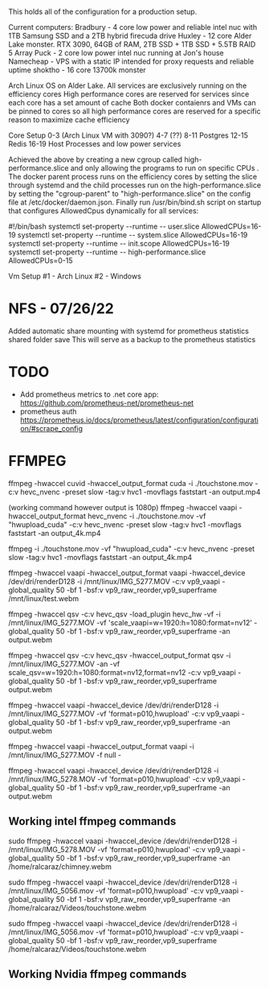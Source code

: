 This holds all of the configuration for a production setup. 

Current computers:
Bradbury - 4 core low power and reliable intel nuc with 1TB Samsung SSD and a 2TB hybrid firecuda drive
Huxley - 12 core Alder Lake monster. RTX 3090, 64GB of RAM, 2TB SSD + 1TB SSD + 5.5TB RAID 5 Array
Puck - 2 core low power intel nuc running at Jon's house
Namecheap - VPS with a static IP intended for proxy requests and reliable uptime
shoktho - 16 core 13700k monster

Arch Linux OS on Alder Lake.
All services are exclusively running on the efficiency cores
High performance cores are reserved for services since each core has a set amount of cache
Both docker contaienrs and VMs can be pinned to cores so all high performance cores are reserved for a specific reason to maximize cache efficiency


Core Setup
0-3 (Arch Linux VM with 3090?)
4-7 (??)
8-11 Postgres
12-15 Redis
16-19 Host Processes and low power services

Achieved the above by creating a new cgroup called high-performance.slice and only allowing the programs to run on specific CPUs . The docker parent process runs on the efficiency cores by setting the slice through systemd and the child processes run on the high-performance.slice by setting the "cgroup-parent" to "high-performance.slice" on the config file at /etc/docker/daemon.json. Finally run /usr/bin/bind.sh script on startup that configures AllowedCpus dynamically for all services:

#!/bin/bash
systemctl set-property --runtime -- user.slice AllowedCPUs=16-19
systemctl set-property --runtime -- system.slice AllowedCPUs=16-19
systemctl set-property --runtime -- init.scope AllowedCPUs=16-19
systemctl set-property --runtime -- high-performance.slice AllowedCPUs=0-15

Vm Setup
#1 - Arch Linux
#2 - Windows

# NFS - 07/26/22
Added automatic share mounting with systemd for prometheus statistics shared folder save This will serve as a backup to the prometheus statistics

# TODO
- Add prometheus metrics to .net core app: https://github.com/prometheus-net/prometheus-net
- prometheus auth https://prometheus.io/docs/prometheus/latest/configuration/configuration/#scrape_config

# FFMPEG
ffmpeg -hwaccel cuvid -hwaccel_output_format cuda -i ./touchstone.mov -c:v hevc_nvenc -preset slow -tag:v hvc1 -movflags faststart -an output.mp4

(working command however output is 1080p)
ffmpeg -hwaccel vaapi -hwaccel_output_format hevc_nvenc -i ./touchstone.mov -vf "hwupload_cuda" -c:v hevc_nvenc -preset slow -tag:v hvc1 -movflags faststart -an output_4k.mp4

ffmpeg -i ./touchstone.mov -vf "hwupload_cuda" -c:v hevc_nvenc -preset slow -tag:v hvc1 -movflags faststart -an output_4k.mp4


ffmpeg -hwaccel vaapi -hwaccel_output_format vaapi -hwaccel_device /dev/dri/renderD128 -i /mnt/linux/IMG_5277.MOV -c:v vp9_vaapi -global_quality 50 -bf 1 -bsf:v vp9_raw_reorder,vp9_superframe /mnt/linux/test.webm

ffmpeg -hwaccel qsv -c:v hevc_qsv -load_plugin hevc_hw -vf -i /mnt/linux/IMG_5277.MOV -vf 'scale_vaapi=w=1920:h=1080:format=nv12' -global_quality 50 -bf 1 -bsf:v vp9_raw_reorder,vp9_superframe -an output.webm

ffmpeg -hwaccel qsv -c:v hevc_qsv -hwaccel_output_format qsv -i /mnt/linux/IMG_5277.MOV -an -vf scale_qsv=w=1920:h=1080:format=nv12,format=nv12 -c:v vp9_vaapi -global_quality 50 -bf 1 -bsf:v vp9_raw_reorder,vp9_superframe output.webm

ffmpeg -hwaccel vaapi -hwaccel_device /dev/dri/renderD128 -i /mnt/linux/IMG_5277.MOV -vf 'format=p010,hwupload' -c:v vp9_vaapi -global_quality 50 -bf 1 -bsf:v vp9_raw_reorder,vp9_superframe -an output.webm

ffmpeg -hwaccel vaapi -hwaccel_output_format vaapi -i /mnt/linux/IMG_5277.MOV -f null -

ffmpeg -hwaccel vaapi -hwaccel_device /dev/dri/renderD128 -i /mnt/linux/IMG_5278.MOV -vf 'format=p010,hwupload' -c:v vp9_vaapi -global_quality 50 -bf 1 -bsf:v vp9_raw_reorder,vp9_superframe -an output.webm


## Working intel ffmpeg commands
sudo ffmpeg -hwaccel vaapi -hwaccel_device /dev/dri/renderD128 -i /mnt/linux/IMG_5278.MOV -vf 'format=p010,hwupload' -c:v vp9_vaapi -global_quality 50 -bf 1 -bsf:v vp9_raw_reorder,vp9_superframe -an /home/ralcaraz/chimney.webm

sudo ffmpeg -hwaccel vaapi -hwaccel_device /dev/dri/renderD128 -i /mnt/linux/IMG_5056.mov -vf 'format=p010,hwupload' -c:v vp9_vaapi -global_quality 50 -bf 1 -bsf:v vp9_raw_reorder,vp9_superframe -an /home/ralcaraz/Videos/touchstone.webm

sudo ffmpeg -hwaccel vaapi -hwaccel_device /dev/dri/renderD128 -i /mnt/linux/IMG_5056.mov -vf 'format=p010,hwupload' -c:v vp9_vaapi -global_quality 50 -bf 1 -bsf:v vp9_raw_reorder,vp9_superframe /home/ralcaraz/Videos/touchstone.webm

## Working Nvidia ffmpeg commands